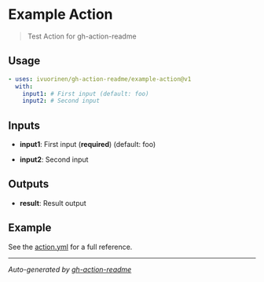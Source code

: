 # Example Action


> Test Action for gh-action-readme

## Usage

```yaml
- uses: ivuorinen/gh-action-readme/example-action@v1
  with:
    input1: # First input (default: foo)
    input2: # Second input
```

## Inputs


- **input1**: First input (**required**) (default: foo)

- **input2**: Second input



## Outputs


- **result**: Result output



## Example

See the [action.yml](./action.yml) for a full reference.

---

*Auto-generated by [gh-action-readme](https://github.com/ivuorinen/gh-action-readme)*
